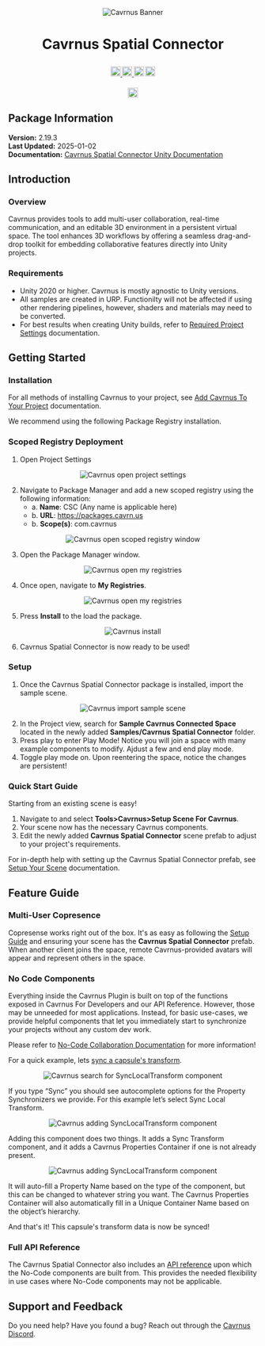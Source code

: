 ﻿
<p align="center">
    <img src="https://raw.githubusercontent.com/Cavrnus-Inc/cavrnus-spatial-connector-unity/master/Resources%7E/Readme/cav-logo.png" alt="Cavrnus Banner"/>
</p>

# <p style="text-align: center;">Cavrnus Spatial Connector</p>

<h4 align="center">
  <a href="https://www.cavrnus.com/">
    <img src="https://img.shields.io/badge/Cavrnus%20Website-label?style=flat&color=white&link=https%3A%2F%2Fwww.cavrnus.com%2F
    " alt="cavrnus" style="height: 20px">
  </a>
    <a href="https://www.youtube.com/@cavrnus">
    <img src="https://img.shields.io/badge/Cavrnus%20YouTube-label?style=flat&logo=YouTube&logoColor=red&labelColor=white&color=white&link=https%3A%2F%2Fwww.youtube.com%2F%40cavrnus
    " alt="youtube"style="height:20px">
  </a>
  <a href="https://twitter.com/cavrnus">
    <img src="https://img.shields.io/badge/Cavrnus_Twitter-label?style=flat&logo=x&logoColor=black&labelColor=white&color=white&link=https%3A%2F%2Fwww.youtube.com%2F%40cavrnus
    " alt="twitter" style="height: 20px;"></a>
    <a href="https://discord.gg/AzgenDT7Ez">
    <img src="https://img.shields.io/badge/Cavrnus_Support-label?style=flat&logo=discord&labelColor=white&color=white&link=https%3A%2F%2Fdiscord.gg%2FAzgenDT7Ez
    " alt="discord" style="height: 20px;"></a>
</h4>

<h4 align="center">
    <img src="https://img.shields.io/badge/Version-2.19.3-label?style=flat&labelColor=blue&color=white&link=https%3A%2F%2Fwww.cavrnus.com%2F
    " alt="discord" style="height: 20px;"></a>
    </h4>

    
## Package Information  
**Version:** 2.19.3    
**Last Updated:** 2025-01-02    
**Documentation:** [Cavrnus Spatial Connector Unity Documentation](https://cavrnus.atlassian.net/wiki/spaces/CSM/overview?homepageId=410615958)     


## Introduction

### Overview
Cavrnus provides tools to add multi-user collaboration, real-time communication, and an editable 3D environment in a persistent virtual space. The tool enhances 3D workflows by offering a seamless drag-and-drop toolkit for embedding collaborative features directly into Unity projects.

### Requirements
- Unity 2020 or higher. Cavrnus is mostly agnostic to Unity versions.
- All samples are created in URP. Functionilty will not be affected if using other rendering pipelines, however, shaders and materials may need to be converted.
- For best results when creating Unity builds, refer to [Required Project Settings](https://cavrnus.atlassian.net/wiki/spaces/CSM/pages/845381657/Required+Project+Settings) documentation.

## Getting Started

### Installation
For all methods of installing Cavrnus to your project, see [Add Cavrnus To Your Project](https://cavrnus.atlassian.net/wiki/spaces/CSM/pages/827916347/Add+Cavrnus+to+Your+Project) documentation.

We recommend using the following Package Registry installation.
### Scoped Registry Deployment

1. Open Project Settings
     
<p align="center">
    <img src="https://raw.githubusercontent.com/Cavrnus-Inc/cavrnus-spatial-connector-unity/master/Resources%7E/Readme/scoped-registry-package-manager-open-ps.png" alt="Cavrnus open project settings"/>
</p>

2. Navigate to Package Manager and add a new scoped registry using the following information:
    * a. <b>Name</b>: CSC (Any name is applicable here)
    * b. <b>URL</b>: https://packages.cavrn.us
    * b. <b>Scope(s)</b>: com.cavrnus

<p align="center">
    <img src="https://raw.githubusercontent.com/Cavrnus-Inc/cavrnus-spatial-connector-unity/master/Resources%7E/Readme/scoped-registry-package-manager.png" alt="Cavrnus open scoped registry window"/>
</p>

3. Open the Package Manager window.

<p align="center">
    <img src="https://raw.githubusercontent.com/Cavrnus-Inc/cavrnus-spatial-connector-unity/master/Resources%7E/Readme/scoped-registry-package-manager-open-pm.png" alt="Cavrnus open my registries"/>
</p>

4. Once open, navigate to <b>My Registries</b>.

<p align="center">
    <img src="https://raw.githubusercontent.com/Cavrnus-Inc/cavrnus-spatial-connector-unity/master/Resources%7E/Readme/scoped-registry-package-manager-my-reg.png" alt="Cavrnus open my registries"/>
</p>

5. Press <b>Install</b> to the load the package.

<p align="center">
    <img src="https://raw.githubusercontent.com/Cavrnus-Inc/cavrnus-spatial-connector-unity/master/Resources%7E/Readme/scoped-registry-package-manager-install.png" alt="Cavrnus install"/>
</p>

6. Cavrnus Spatial Connector is now ready to be used!

### Setup
1. Once the Cavrnus Spatial Connector package is installed, import the sample scene.

<p align="center">
    <img src="https://raw.githubusercontent.com/Cavrnus-Inc/cavrnus-spatial-connector-unity/master/Resources%7E/Readme/open-sample-package-manager.png" alt="Cavrnus import sample scene"/>
</p>

2. In the Project view, search for <b>Sample Cavrnus Connected Space</b> located in the newly added <b>Samples/Cavrnus Spatial Connector</b> folder.
3. Press play to enter Play Mode! Notice you will join a space with many example components to modify. Ajdust a few and end play mode.
4. Toggle play mode on. Upon reentering the space, notice the changes are persistent!

### Quick Start Guide
Starting from an existing scene is easy!

1. Navigate to and select <b>Tools>Cavrnus>Setup Scene For Cavrnus</b>.
2. Your scene now has the necessary Cavrnus components.
2. Edit the newly added <b>Cavrnus Spatial Connector</b> scene prefab to adjust to your project's requirements.

For in-depth help with setting up the Cavrnus Spatial Connector prefab, see [Setup Your Scene](https://cavrnus.atlassian.net/wiki/spaces/CSM/pages/827916295/Setup+Your+Scene) documentation.

## Feature Guide

### **Multi-User Copresence** 
Copresense works right out of the box. It's as easy as following the [Setup Guide](https://cavrnus.atlassian.net/wiki/spaces/CSM/pages/827916295/Setup+Your+Scene) and ensuring your scene has the <b>Cavrnus Spatial Connector</b> prefab. When another client joins the space, remote Cavrnus-provided avatars will appear and represent others in the space.

### **No Code Components** 
Everything inside the Cavrnus Plugin is built on top of the functions exposed in Cavrnus For Developers and our API Reference. However, those may be unneeded for most applications. Instead, for basic use-cases, we provide helpful components that let you immediately start to synchronize your projects without any custom dev work.

Please refer to [No-Code Collaboration Documentation](https://cavrnus.atlassian.net/wiki/spaces/CSM/pages/895254561/Cavrnus+No-Code+Collaboration+Unity) for more information!

For a quick example, lets [sync a capsule's transform](https://cavrnus.atlassian.net/wiki/spaces/CSM/pages/828178434/Sync+Property+Components+Unity).

<p align="center">
    <img src="https://raw.githubusercontent.com/Cavrnus-Inc/cavrnus-spatial-connector-unity/master/Resources%7E/Readme/sync-transform-add-component.png" alt="Cavrnus search for SyncLocalTransform component"/>
</p>

If you type “Sync” you should see autocomplete options for the Property Synchronizers we provide. For this example let’s select Sync Local Transform.

<p align="center">
    <img src="https://raw.githubusercontent.com/Cavrnus-Inc/cavrnus-spatial-connector-unity/master/Resources%7E/Readme/sync-transform-adding.png" alt="Cavrnus adding SyncLocalTransform component"/>
</p>

Adding this component does two things. It adds a Sync Transform component, and it adds a Cavrnus Properties Container if one is not already present.

<p align="center">
    <img src="https://raw.githubusercontent.com/Cavrnus-Inc/cavrnus-spatial-connector-unity/master/Resources%7E/Readme/sync-transform-result.png" alt="Cavrnus adding SyncLocalTransform component"/>
</p>

It will auto-fill a Property Name based on the type of the component, but this can be changed to whatever string you want. The Cavrnus Properties Container will also automatically fill in a Unique Container Name based on the object’s hierarchy.  

And that's it! This capsule's transform data is now be synced!

### **Full API Reference** 
The Cavrnus Spatial Connector also includes an [API reference](https://cavrnus.atlassian.net/wiki/spaces/CSM/pages/824934449/API+Reference+Unity) upon which the No-Code components are built from. This provides the needed flexibility in use cases where No-Code components may not be applicable.

## Support and Feedback
Do you need help? Have you found a bug? Reach out through the [Cavrnus Discord](https://discord.gg/AzgenDT7Ez).
